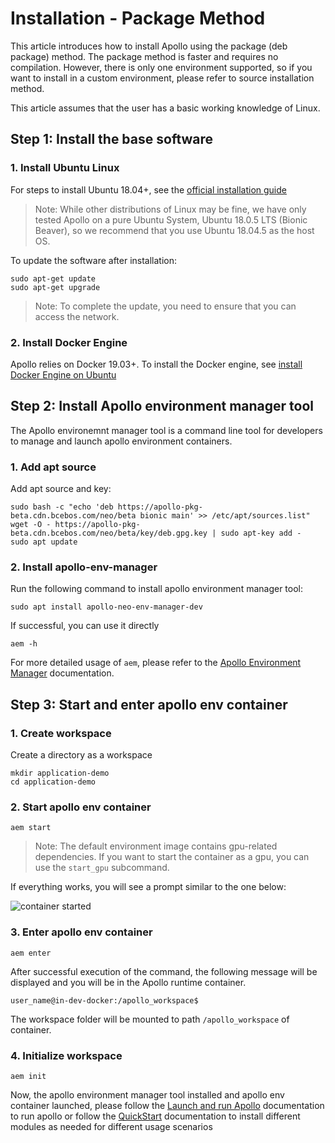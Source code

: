 # Installation - Package Method

This article introduces how to install Apollo using the package (deb package) method. The package method is faster and requires no compilation. However, there is only one environment supported, so if you want to install in a custom environment, please refer to source installation method.

This article assumes that the user has a basic working knowledge of Linux.

## Step 1: Install the base software

### 1. Install Ubuntu Linux

For steps to install Ubuntu 18.04+, see the [official installation guide][official_installation_guide]

> Note: While other distributions of Linux may be fine, we have only tested Apollo on a pure Ubuntu System, Ubuntu 18.0.5 LTS (Bionic Beaver), so we recommend that you use Ubuntu 18.04.5 as the host OS.

To update the software after installation:

```shell
sudo apt-get update
sudo apt-get upgrade
```

> Note: To complete the update, you need to ensure that you can access the network.

### 2. Install Docker Engine

Apollo relies on Docker 19.03+. To install the Docker engine, see [install Docker Engine on Ubuntu][install_docker_engine_on_ubuntu]

## Step 2: Install Apollo environment manager tool

The Apollo environemnt manager tool is a command line tool for developers to manage and launch apollo environment containers.

### 1. Add apt source

Add apt source and key:

```
sudo bash -c "echo 'deb https://apollo-pkg-beta.cdn.bcebos.com/neo/beta bionic main' >> /etc/apt/sources.list"
wget -O - https://apollo-pkg-beta.cdn.bcebos.com/neo/beta/key/deb.gpg.key | sudo apt-key add -
sudo apt update
```

### 2. Install apollo-env-manager

Run the following command to install apollo environment manager tool:

```shell
sudo apt install apollo-neo-env-manager-dev
```

If successful, you can use it directly

```shell
aem -h
```

For more detailed usage of `aem`, please refer to the [Apollo Environment Manager](../03_Package%20Management/apollo_env_manager.md) documentation.

## Step 3: Start and enter apollo env container

### 1. Create workspace

Create a directory as a workspace

```shell
mkdir application-demo
cd application-demo
```

### 2. Start apollo env container

```shell
aem start
```

> Note: The default environment image contains gpu-related dependencies. If you want to start the container as a gpu, you can use the `start_gpu` subcommand.

If everything works, you will see a prompt similar to the one below:

![container started][container_started.png]

### 3. Enter apollo env container

```shell
aem enter
```

After successful execution of the command, the following message will be displayed and you will be in the Apollo runtime container.

```shell
user_name@in-dev-docker:/apollo_workspace$
```

The workspace folder will be mounted to path `/apollo_workspace` of container.

### 4. Initialize workspace

```shell
aem init
```

Now, the apollo environment manager tool installed and apollo env container launched, please follow the [Launch and run Apollo](../03_Package%20Management/launch_and_run_apollo_package_method.md) documentation to run apollo or follow the [QuickStart](../02_Quick%20Start/apollo_8_0_quick_start.md) documentation to install different modules as needed for different usage scenarios

[official_installation_guide]: <https://ubuntu.com/tutorials/install-ubuntu-desktop>
[install_docker_engine_on_ubuntu]: <https://docs.docker.com/engine/install/ubuntu/>
[quickstart_project]: <https://apollo-pkg-beta.cdn.bcebos.com/e2e/apollo_v8.0.tar.gz>
[pass_request.png]: <https://bce.bdstatic.com/doc/Apollo-Homepage-Document/Apollo_Doc_CN_8_0/pass_request_b228e30.png>
[container_started.png]: <https://bce.bdstatic.com/doc/Apollo-Homepage-Document/Apollo_Doc_CN_8_0/container_started_4ee24d4.png>
[install_core.png]: <https://bce.bdstatic.com/doc/Apollo-Homepage-Document/Apollo_Doc_CN_8_0/install_core_0b0d533.png>
[feedback_collection_page]: <https://studio.apollo.auto/community/article/163>
